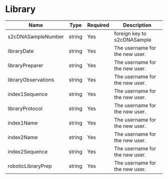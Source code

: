# Library

Name                     | Type  | Required  | Description
-------------------------|-------|-----------|--------------------------------
s2cDNASampleNumber       | string | Yes      | foreign key to s2cDNASample
libraryDate              | string | Yes      | The username for the new user.
libraryPreparer          | string | Yes      | The username for the new user.
libraryObservations      | string | Yes      | The username for the new user.
index1Sequence           | string | Yes      | The username for the new user.
libraryProtocol          | string | Yes      | The username for the new user.
index1Name               | string | Yes      | The username for the new user.
index2Name               | string | Yes      | The username for the new user.
index2Sequence           | string | Yes      | The username for the new user.
roboticLibraryPrep       | string | Yes      | The username for the new user.
